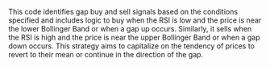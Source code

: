 This code identifies gap buy and sell signals based on the conditions specified and includes logic to buy when the RSI is low and the price is near the lower Bollinger Band or when a gap up occurs. Similarly, it sells when the RSI is high and the price is near the upper Bollinger Band or when a gap down occurs. This strategy aims to capitalize on the tendency of prices to revert to their mean or continue in the direction of the gap.
